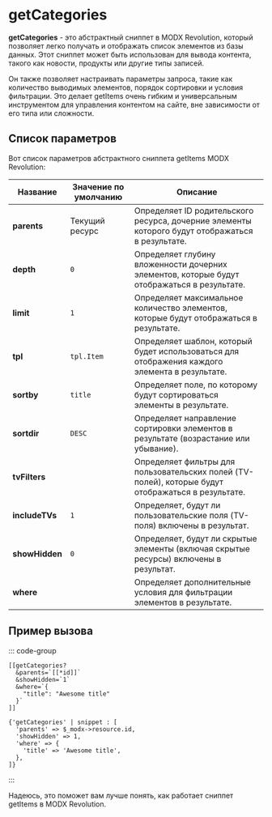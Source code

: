 # getCategories

**getCategories** - это абстрактный сниппет в MODX Revolution, который позволяет легко получать и отображать список элементов из базы данных. Этот сниппет может быть использован для вывода контента, такого как новости, продукты или другие типы записей.

Он также позволяет настраивать параметры запроса, такие как количество выводимых элементов, порядок сортировки и условия фильтрации. Это делает getItems очень гибким и универсальным инструментом для управления контентом на сайте, вне зависимости от его типа или сложности.

## Список параметров

Вот список параметров абстрактного сниппета getItems MODX Revolution:

| Название       | Значение по умолчанию | Описание                                                                                           |
|----------------|-----------------------|----------------------------------------------------------------------------------------------------|
| **parents**    | Текущий ресурс        | Определяет ID родительского ресурса, дочерние элементы которого будут отображаться в результате.   |
| **depth**      | `0`                   | Определяет глубину вложенности дочерних элементов, которые будут отображаться в результате.        |
| **limit**      | `1`                   | Определяет максимальное количество элементов, которые будут отображаться в результате.             |
| **tpl**        | `tpl.Item`            | Определяет шаблон, который будет использоваться для отображения каждого элемента в результате.     |
| **sortby**     | `title`               | Определяет поле, по которому будут сортироваться элементы в результате.                            |
| **sortdir**    | `DESC`                | Определяет направление сортировки элементов в результате (возрастание или убывание).               |
| **tvFilters**  |                       | Определяет фильтры для пользовательских полей (TV-полей), которые будут отображаться в результате. |
| **includeTVs** | `1`                   | Определяет, будут ли пользовательские поля (TV-поля) включены в результат.                         |
| **showHidden** | `0`                   | Определяет, будут ли скрытые элементы (включая скрытые ресурсы) включены в результат.              |
| **where**      |                       | Определяет дополнительные условия для фильтрации элементов в результате.                           |

## Пример вызова

::: code-group
```modx
[[getCategories?
  &parents=`[[*id]]`
  &showHidden=`1`
  &where=`{
    "title": "Awesome title"
  }`
]]
```
```fenom
{'getCategories' | snippet : [
  'parents' => $_modx->resource.id,
  'showHidden' => 1,
  'where' => {
    'title' => 'Awesome title',
  },
]}
```
:::

Надеюсь, это поможет вам лучше понять, как работает сниппет getItems в MODX Revolution.
